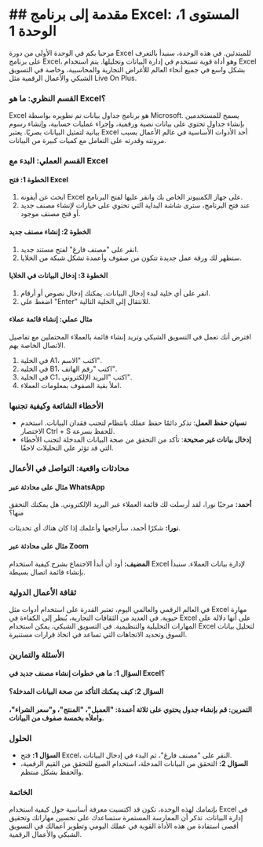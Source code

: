 # ## مقدمة إلى برنامج Excel: المستوى 1، الوحدة 1

مرحبا بكم في الوحدة الأولى من دورة Excel للمبتدئين. في هذه الوحدة، سنبدأ بالتعرف على برنامج Excel، وهو أداة قوية تستخدم في إدارة البيانات وتحليلها. يتم استخدام Excel بشكل واسع في جميع أنحاء العالم للأغراض التجارية والمحاسبية، وخاصة في التسويق الشبكي والأعمال الرقمية مثل Live On Plus.

### القسم النظري: ما هو Excel؟

Excel هو برنامج جداول بيانات تم تطويره بواسطة Microsoft. يسمح للمستخدمين بإنشاء جداول تحتوي على بيانات نصية ورقمية، وإجراء عمليات حسابية، وإنشاء رسوم بيانية لتمثيل البيانات بصريًا. يعتبر Excel أحد الأدوات الأساسية في عالم الأعمال بسبب مرونته وقدرته على التعامل مع كميات كبيرة من البيانات.

### القسم العملي: البدء مع Excel

#### الخطوة 1: فتح Excel

1. ابحث عن أيقونة Excel على جهاز الكمبيوتر الخاص بك وانقر عليها لفتح البرنامج.
2. عند فتح البرنامج، سترى شاشة البداية التي تحتوي على خيارات لإنشاء مصنف جديد أو فتح مصنف موجود.

#### الخطوة 2: إنشاء مصنف جديد

1. انقر على "مصنف فارغ" لفتح مستند جديد.
2. ستظهر لك ورقة عمل جديدة تتكون من صفوف وأعمدة تشكل شبكة من الخلايا.

#### الخطوة 3: إدخال البيانات في الخلايا

1. انقر على أي خلية لبدء إدخال البيانات. يمكنك إدخال نصوص أو أرقام.
2. اضغط على "Enter" للانتقال إلى الخلية التالية.

#### مثال عملي: إنشاء قائمة عملاء

افترض أنك تعمل في التسويق الشبكي وتريد إنشاء قائمة بالعملاء المحتملين مع تفاصيل الاتصال الخاصة بهم.

1. في الخلية A1، اكتب "الاسم".
2. في الخلية B1، اكتب "رقم الهاتف".
3. في الخلية C1، اكتب "البريد الإلكتروني".
4. املأ بقية الصفوف بمعلومات العملاء.

### الأخطاء الشائعة وكيفية تجنبها

- **نسيان حفظ العمل**: تذكر دائمًا حفظ عملك بانتظام لتجنب فقدان البيانات. استخدم الاختصار Ctrl + S للحفظ بسرعة.
- **إدخال بيانات غير صحيحة**: تأكد من التحقق من صحة البيانات المدخلة لتجنب الأخطاء التي قد تؤثر على التحليلات لاحقًا.

### محادثات واقعية: التواصل في الأعمال

#### مثال على محادثة عبر WhatsApp

**أحمد:** مرحبًا نورا، لقد أرسلت لك قائمة العملاء عبر البريد الإلكتروني. هل يمكنك التحقق منها؟

**نورا:** شكرًا أحمد، سأراجعها وأعلمك إذا كان هناك أي تحديثات.

#### مثال على محادثة عبر Zoom

**المضيف:** أود أن أبدأ الاجتماع بشرح كيفية استخدام Excel لإدارة بيانات العملاء. سنبدأ بإنشاء قائمة اتصال بسيطة.

### ثقافة الأعمال الدولية

في العالم الرقمي والعالمي اليوم، تعتبر القدرة على استخدام أدوات مثل Excel مهارة حيوية. في العديد من الثقافات التجارية، يُنظر إلى الكفاءة في Excel على أنها دلالة على المهارات التحليلية والتنظيمية. في التسويق الشبكي، يمكن استخدام Excel لتحليل بيانات السوق وتحديد الاتجاهات التي تساعد في اتخاذ قرارات مستنيرة.

### الأسئلة والتمارين

#### السؤال 1: ما هي خطوات إنشاء مصنف جديد في Excel؟

#### السؤال 2: كيف يمكنك التأكد من صحة البيانات المدخلة؟

#### التمرين: قم بإنشاء جدول يحتوي على ثلاثة أعمدة: "العميل"، "المنتج"، و"سعر الشراء"، واملأه بخمسة صفوف من البيانات.

### الحلول

- **السؤال 1:** فتح Excel، النقر على "مصنف فارغ"، ثم البدء في إدخال البيانات.
- **السؤال 2:** التحقق من البيانات المدخلة، استخدام الصيغ للتحقق من القيم الرقمية، والحفظ بشكل منتظم.

### الخاتمة

بإتمامك لهذه الوحدة، تكون قد اكتسبت معرفة أساسية حول كيفية استخدام Excel في إدارة البيانات. تذكر أن الممارسة المستمرة ستساعدك على تحسين مهاراتك وتحقيق أقصى استفادة من هذه الأداة القوية في عملك اليومي وتطوير أعمالك في التسويق الشبكي والأعمال الرقمية.